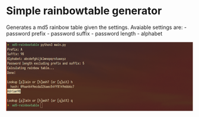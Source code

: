 # Simple rainbowtable generator

Generates a md5 rainbow table given the settings.
Avaiable settings are:
    - password prefix
    - password suffix
    - password length
    - alphabet

![Example](/screenshot.png?raw=true "Screenshot")
